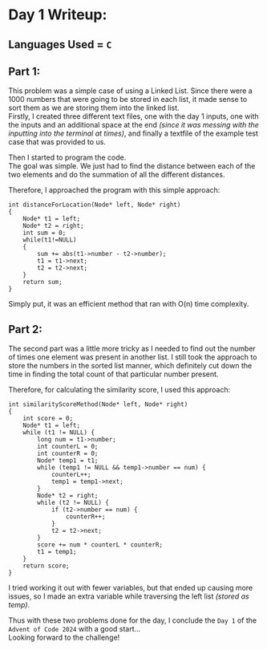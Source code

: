 # Day 1 Writeup:
## Languages Used = `C`
## Part 1:
This problem was a simple case of using a Linked List. 
Since there were a 1000 numbers that were going to be stored in each list, it made sense to sort them as we are storing them into the linked list.<br>
Firstly, I created three different text files, one with the day 1 inputs, one with the inputs and an additional space at the end <i>(since it was messing with the inputting into the terminal at times)</i>, and finally a textfile of the example test case that was provided to us.

Then I started to program the code.<br>
The goal was simple. We just had to find the distance between each of the two elements and do the summation of all the different distances.

Therefore, I approached the program with this simple approach:
```
int distanceForLocation(Node* left, Node* right)
{
    Node* t1 = left;
    Node* t2 = right;
    int sum = 0;
    while(t1!=NULL)
    {
        sum += abs(t1->number - t2->number);
        t1 = t1->next;
        t2 = t2->next;
    }
    return sum;
}
```

Simply put, it was an efficient method that ran with O(n) time complexity.

## Part 2:
The second part was a little more tricky as I needed to find out the number of times one element was present in another list.
I still took the approach to store the numbers in the sorted list manner, which definitely cut down the time in finding the total count of that particular number present.

Therefore, for calculating the similarity score, I used this approach:
```
int similarityScoreMethod(Node* left, Node* right)
{
    int score = 0;
    Node* t1 = left;
    while (t1 != NULL) {
        long num = t1->number;
        int counterL = 0;
        int counterR = 0;
        Node* temp1 = t1;
        while (temp1 != NULL && temp1->number == num) {
            counterL++;
            temp1 = temp1->next;
        }
        Node* t2 = right;
        while (t2 != NULL) {
            if (t2->number == num) {
                counterR++;
            }
            t2 = t2->next;
        }
        score += num * counterL * counterR;
        t1 = temp1;
    }
    return score;
}
```
I tried working it out with fewer variables, but that ended up causing more issues, so I made an extra variable while traversing the left list <i>(stored as temp)</i>.

Thus with these two problems done for the day, I conclude the `Day 1` of the `Advent of Code 2024` with a good start...<br>
Looking forward to the challenge!
